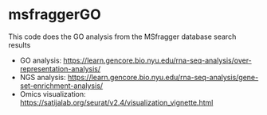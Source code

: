 # msfraggerGO
This code does the GO analysis from the MSfragger database search results

- GO analysis: https://learn.gencore.bio.nyu.edu/rna-seq-analysis/over-representation-analysis/
- NGS analysis: https://learn.gencore.bio.nyu.edu/rna-seq-analysis/gene-set-enrichment-analysis/
- Omics visualization: https://satijalab.org/seurat/v2.4/visualization_vignette.html

